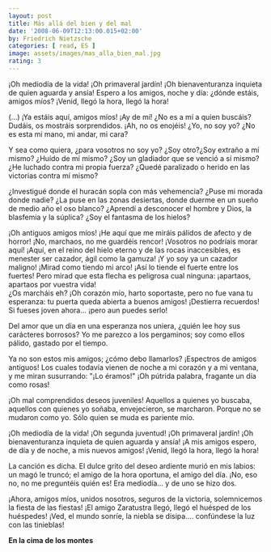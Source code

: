 ```yaml
---
layout: post
title: Más allá del bien y del mal
date: '2008-06-09T12:13:00.015+02:00'
by: Friedrich Nietzsche
categories: [ read, ES ]
image: assets/images/mas_alla_bien_mal.jpg
rating: 3
---
```


¡Oh mediodía de la vida! ¡Oh primaveral jardín! ¡Oh bienaventuranza inquieta de quien aguarda y ansía! Espero a los amigos, noche y día: ¿dónde estáis, amigos míos? ¡Venid, llegó la hora, llegó la hora!
<p/>
(...) ¡Ya estáis aquí, amigos míos! ¡Ay de mí! ¿No es a mí a quien buscáis? Dudáis, os mostráis sorprendidos. ¡Ah, no os enojéis! ¿Yo, no soy yo? ¿No es esta mi mano, mi andar, mi cara?
<p/>
Y sea como quiera, ¿para vosotros no soy yo? ¿Soy otro?¿Soy extraño a mí mismo? ¿Huído de mí mismo? ¿Soy un gladiador que se venció a sí mismo? ¿He luchado contra mi propia fuerza? ¿Quedé paralizado o herido en las victorias contra mí mismo?
<p/>
¿Investigué donde el huracán sopla con más vehemencia? ¿Puse mi morada donde nadie? ¿La puse en las zonas desiertas, donde duerme en un sueño de medio año el oso blanco? ¿Aprendí a desconocer el hombre y Dios, la blasfemia y la súplica? ¿Soy el fantasma de los hielos?
<p/>
¡Oh antiguos amigos míos! ¡He aquí que me miráis pálidos de afecto y de horror! ¡No, marchaos, no me guardéis rencor! ¡Vosotros no podríais morar aquí! ¡Aquí, en el reino del hielo eterno y de las rocas inaccesibles, es menester ser cazador, ágil como la gamuza! ¡Y yo soy ya un cazador maligno! ¡Mirad como tiendo mi arco! ¡Así lo tiende el fuerte entre los fuertes! Pero mirad que esta flecha es peligrosa cual ninguna: ¡apartaos, apartaos por vuestra vida!<br />¿Os marcháis eh? ¡Oh corazón mío, harto soportaste, pero no fue vana tu esperanza: tu puerta queda abierta a buenos amigos! ¡Destierra recuerdos! Si fueses joven ahora... ¡pero aun puedes serlo!
<p/>
Del amor que un día en una esperanza nos uniera, ¿quién lee hoy sus carácteres borrosos? Yo me parezco a los pergaminos; soy como ellos pálido, gastado por el tiempo.
<p/>Ya no son estos mis amigos; ¿cómo debo llamarlos? ¡Espectros de amigos antiguos! Los cuales todavía vienen de noche a mi corazón y a mi ventana, y me miran susurrando: "¡Lo éramos!" ¡Oh pútrida palabra, fragante un día como rosas!
<p/>
¡Oh mal comprendidos deseos juveniles! Aquellos a quienes yo buscaba, aquellos con quienes yo soñaba, envejecieron, se marcharon. Porque no se mudaron como yo. Sólo quien se muda es pariente mío.
<p/>
¡Oh mediodía de la vida! ¡Oh segunda juventud! ¡Oh primaveral jardín! ¡Oh bienaventuranza inquieta de quien aguarda y ansía! ¡A mis amigos espero, de día y de noche, a mis nuevos amigos! ¡Venid, llegó la hora, llegó la hora!
<p/>
La canción es dicha. El dulce grito del deseo ardiente murió en mis labios: un magó le truncó; el amigo de la hora oportuna, el amigo del día. ¡No, eso no, no me preguntéis quién es! Era mediodía... y de uno se hizo dos.
<p/>
¡Ahora, amigos míos, unidos nosotros, seguros de la victoria, solemnicemos la fiesta de las fiestas! ¡El amigo Zaratustra llegó, llegó el huésped de los huéspedes! ¡Ved, el mundo sonríe, la niebla se disipa.... confúndese la luz con las tinieblas!

<b>En la cima de los montes</b>